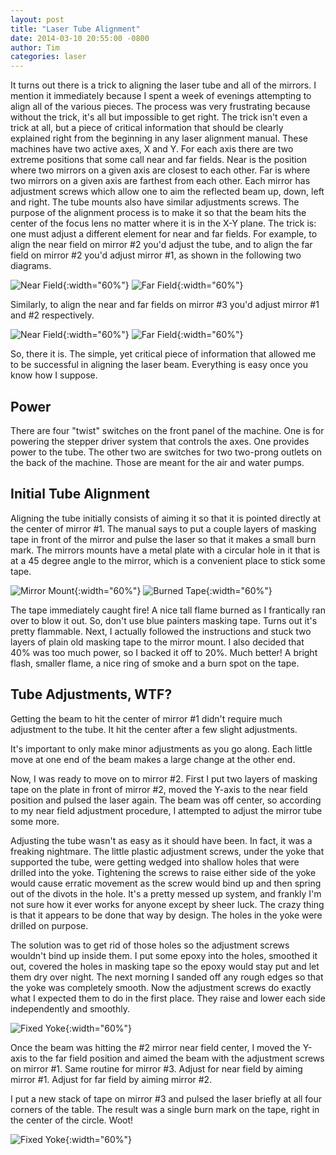 ```yaml
---
layout: post
title: "Laser Tube Alignment"
date: 2014-03-10 20:55:00 -0800
author: Tim
categories: laser
---
```


It turns out there is a trick to aligning the laser tube and all of the
mirrors. I mention it immediately because I spent a week of evenings attempting
to align all of the various pieces. The process was very frustrating because
without the trick, it's all but impossible to get right. The trick isn't even a
trick at all, but a piece of critical information that should be clearly
explained right from the beginning in any laser alignment manual.  These
machines have two active axes, X and Y. For each axis there are two extreme
positions that some call near and far fields. Near is the position where two
mirrors on a given axis are closest to each other. Far is where two mirrors on
a given axis are farthest from each other. Each mirror has adjustment screws
which allow one to aim the reflected beam up, down, left and right. The tube
mounts also have similar adjustments screws. The purpose of the alignment
process is to make it so that the beam hits the center of the focus lens no
matter where it is in the X-Y plane.  The trick is: one must adjust a different
element for near and far fields. For example, to align the near field on mirror
\#2 you'd adjust the tube, and to align the far field on mirror \#2 you'd adjust
mirror \#1, as shown in the following two diagrams.


![Near Field](/assets/near_2.png){:width="60%"}
![Far Field](/assets/far_2.png){:width="60%"}

Similarly, to align the near and far fields on mirror \#3 you'd adjust mirror \#1
and \#2 respectively.

![Near Field](/assets/near_3.png){:width="60%"}
![Far Field](/assets/far_3.png){:width="60%"}

So, there it is. The simple, yet critical piece of information that allowed me
to be successful in aligning the laser beam. Everything is easy once you know
how I suppose.

## Power

There are four "twist" switches on the front panel of the machine. One is for
powering the stepper driver system that controls the axes. One provides power
to the tube. The other two are switches for two two-prong outlets on the back
of the machine. Those are meant for the air and water pumps.

## Initial Tube Alignment

Aligning the tube initially consists of aiming it so that it is pointed
directly at the center of mirror \#1. The manual says to put a couple layers of
masking tape in front of the mirror and pulse the laser so that it makes a
small burn mark. The mirrors mounts have a metal plate with a circular hole in
it that is at a 45 degree angle to the mirror, which is a convenient place to
stick some tape.

![Mirror Mount](/assets/mirror_mount.jpg){:width="60%"}
![Burned Tape](/assets/burned_tape.jpg){:width="60%"}

The tape immediately caught fire! A nice tall flame burned as I frantically ran
over to blow it out. So, don't use blue painters masking tape. Turns out it's
pretty flammable.  Next, I actually followed the instructions and stuck two
layers of plain old masking tape to the mirror mount. I also decided that 40%
was too much power, so I backed it off to 20%. Much better! A bright flash,
smaller flame, a nice ring of smoke and a burn spot on the tape.

## Tube Adjustments, WTF?

Getting the beam to hit the center of mirror \#1 didn't require much adjustment
to the tube. It hit the center after a few slight adjustments.

It's important to only make minor adjustments as you go along. Each little move
at one end of the beam makes a large change at the other end.

Now, I was ready to move on to mirror \#2. First I put two layers of masking
tape on the plate in front of mirror \#2, moved the Y-axis to the near field
position and pulsed the laser again. The beam was off center, so according to
my near field adjustment procedure, I attempted to adjust the mirror tube some
more.

Adjusting the tube wasn't as easy as it should have been. In fact, it was a
freaking nightmare. The little plastic adjustment screws, under the yoke that
supported the tube, were getting wedged into shallow holes that were drilled
into the yoke. Tightening the screws to raise either side of the yoke would
cause erratic movement as the screw would bind up and then spring out of the
divots in the hole. It's a pretty messed up system, and frankly I'm not sure
how it ever works for anyone except by sheer luck. The crazy thing is that it
appears to be done that way by design. The holes in the yoke were drilled on
purpose.

The solution was to get rid of those holes so the adjustment screws wouldn't
bind up inside them. I put some epoxy into the holes, smoothed it out, covered
the holes in masking tape so the epoxy would stay put and let them dry over
night. The next morning I sanded off any rough edges so that the yoke was
completely smooth. Now the adjustment screws do exactly what I expected them to
do in the first place. They raise and lower each side independently and
smoothly.

![Fixed Yoke](/assets/fixed_yoke.jpg){:width="60%"}

Once the beam was hitting the \#2 mirror near field center, I moved the Y-axis
to the far field position and aimed the beam with the adjustment screws on
mirror \#1. Same routine for mirror \#3. Adjust for near field by aiming mirror
\#1. Adjust for far field by aiming mirror \#2.

I put a new stack of tape on mirror \#3 and pulsed the laser briefly at all four
corners of the table. The result was a single burn mark on the tape, right in
the center of the circle. Woot!

![Fixed Yoke](/assets/mirror3_aligned_burn_mark.jpg){:width="60%"}
